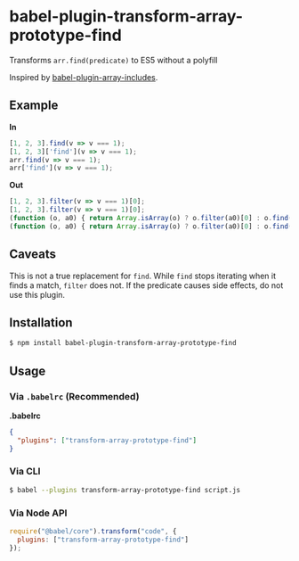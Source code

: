 # babel-plugin-transform-array-prototype-find

Transforms `arr.find(predicate)` to ES5 without a polyfill

Inspired by [babel-plugin-array-includes](https://github.com/stoeffel/babel-plugin-array-includes).

## Example

**In**

```javascript
[1, 2, 3].find(v => v === 1);
[1, 2, 3]['find'](v => v === 1);
arr.find(v => v === 1);
arr['find'](v => v === 1);
```

**Out**

```javascript
[1, 2, 3].filter(v => v === 1)[0];
[1, 2, 3].filter(v => v === 1)[0];
(function (o, a0) { return Array.isArray(o) ? o.filter(a0)[0] : o.find(a0); })(arr, v => v === 1);
(function (o, a0) { return Array.isArray(o) ? o.filter(a0)[0] : o.find(a0); })(arr, v => v === 1);
```

## Caveats

This is not a true replacement for `find`.
While `find` stops iterating when it finds a match, `filter` does not.
If the predicate causes side effects, do not use this plugin.

## Installation

```sh
$ npm install babel-plugin-transform-array-prototype-find
```

## Usage

### Via `.babelrc` (Recommended)

**.babelrc**

```json
{
  "plugins": ["transform-array-prototype-find"]
}
```

### Via CLI

```sh
$ babel --plugins transform-array-prototype-find script.js
```

### Via Node API

```javascript
require("@babel/core").transform("code", {
  plugins: ["transform-array-prototype-find"]
});
```
